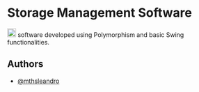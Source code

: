 
# Storage Management Software

 <img src="https://img.shields.io/badge/Java_Swing-orange" alt="Java Swing" height="20"> software developed using Polymorphism and basic Swing functionalities.

## Authors

- [@mthsleandro](https://www.github.com/mthsleandro)

